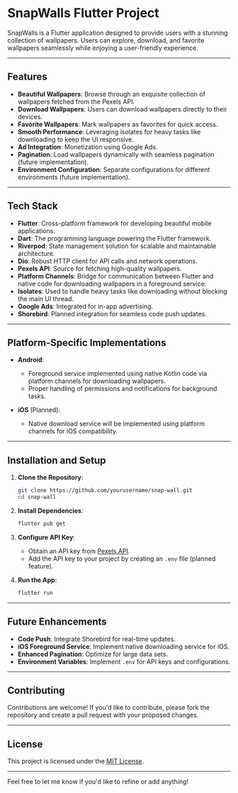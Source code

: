 # SnapWalls Flutter Project

SnapWalls is a Flutter application designed to provide users with a stunning collection of wallpapers. Users can explore, download, and favorite wallpapers seamlessly while enjoying a user-friendly experience.

---

## Features

- **Beautiful Wallpapers**: Browse through an exquisite collection of wallpapers fetched from the Pexels API.
- **Download Wallpapers**: Users can download wallpapers directly to their devices.
- **Favorite Wallpapers**: Mark wallpapers as favorites for quick access.
- **Smooth Performance**: Leveraging isolates for heavy tasks like downloading to keep the UI responsive.
- **Ad Integration**: Monetization using Google Ads.
- **Pagination**: Load wallpapers dynamically with seamless pagination (future implementation).
- **Environment Configuration**: Separate configurations for different environments (future implementation).

---

## Tech Stack

- **Flutter**: Cross-platform framework for developing beautiful mobile applications.
- **Dart**: The programming language powering the Flutter framework.
- **Riverpod**: State management solution for scalable and maintainable architecture.
- **Dio**: Robust HTTP client for API calls and network operations.
- **Pexels API**: Source for fetching high-quality wallpapers.
- **Platform Channels**: Bridge for communication between Flutter and native code for downloading wallpapers in a foreground service.
- **Isolates**: Used to handle heavy tasks like downloading without blocking the main UI thread.
- **Google Ads**: Integrated for in-app advertising.
- **Shorebird**: Planned integration for seamless code push updates.

---

## Platform-Specific Implementations

- **Android**: 
  - Foreground service implemented using native Kotlin code via platform channels for downloading wallpapers.
  - Proper handling of permissions and notifications for background tasks.

- **iOS** (Planned): 
  - Native download service will be implemented using platform channels for iOS compatibility.

---

## Installation and Setup

1. **Clone the Repository**:
   ```bash
   git clone https://github.com/yourusername/snap-wall.git
   cd snap-wall
   ```

2. **Install Dependencies**:
   ```bash
   flutter pub get
   ```

3. **Configure API Key**:
   - Obtain an API key from [Pexels API](https://www.pexels.com/api/).
   - Add the API key to your project by creating an `.env` file (planned feature).

4. **Run the App**:
   ```bash
   flutter run
   ```

---

## Future Enhancements

- **Code Push**: Integrate Shorebird for real-time updates.
- **iOS Foreground Service**: Implement native downloading service for iOS.
- **Enhanced Pagination**: Optimize for large data sets.
- **Environment Variables**: Implement `.env` for API keys and configurations.

---

## Contributing

Contributions are welcome! If you'd like to contribute, please fork the repository and create a pull request with your proposed changes.

---

## License

This project is licensed under the [MIT License](LICENSE).

---

Feel free to let me know if you'd like to refine or add anything!
